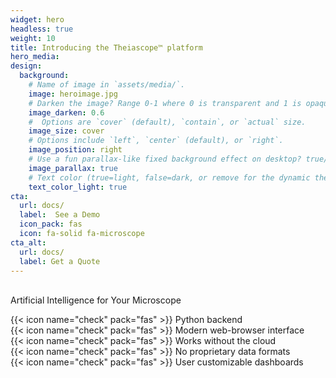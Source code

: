 ```yaml
---
widget: hero
headless: true
weight: 10
title: Introducing the Theiascope™ platform 
hero_media: 
design:
  background:
    # Name of image in `assets/media/`.
    image: heroimage.jpg
    # Darken the image? Range 0-1 where 0 is transparent and 1 is opaque.
    image_darken: 0.6
    #  Options are `cover` (default), `contain`, or `actual` size.
    image_size: cover
    # Options include `left`, `center` (default), or `right`.
    image_position: right
    # Use a fun parallax-like fixed background effect on desktop? true/false
    image_parallax: true
    # Text color (true=light, false=dark, or remove for the dynamic theme color).
    text_color_light: true
cta:
  url: docs/
  label:  See a Demo
  icon_pack: fas
  icon: fa-solid fa-microscope
cta_alt:
  url: docs/
  label: Get a Quote
---
```


<br>
Artificial Intelligence for Your Microscope<br>

{{< icon name="check" pack="fas" >}} Python backend<br>
{{< icon name="check" pack="fas" >}} Modern web-browser interface<br>
{{< icon name="check" pack="fas" >}} Works without the cloud<br>
{{< icon name="check" pack="fas" >}} No proprietary data formats<br>
{{< icon name="check" pack="fas" >}} User customizable dashboards<br>
<br>
<br>
<br>
<br>
<br>
<br>
